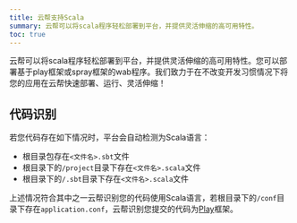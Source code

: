 ```yaml
---
title: 云帮支持Scala
summary: 云帮可以将scala程序轻松部署到平台，并提供灵活伸缩的高可用特性。
toc: true
---
```

云帮可以将scala程序轻松部署到平台，并提供灵活伸缩的高可用特性。您可以部署基于play框架或spray框架的wab程序。我们致力于在不改变开发习惯情况下将您的应用在云帮快速部署、运行、灵活伸缩！

## 代码识别

若您代码存在如下情况时，平台会自动检测为Scala语言：

- 根目录包存在`<文件名>.sbt`文件
- 根目录下的`/project`目录下存在`<文件名>.scala`文件
- 根目录下的`/.sbt`目录下存在`<文件名>.scala`文件

上述情况符合其中之一云帮识别您的代码使用Scala语言，若根目录下的`/conf`目录下存在`application.conf`，云帮识别您提交的代码为[Play](lang-scala-play.html)框架。